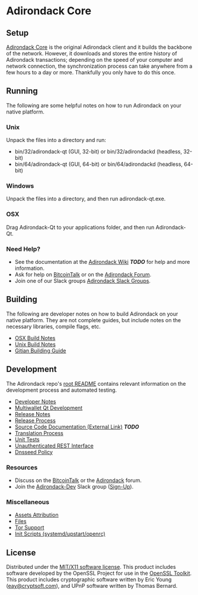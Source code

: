 Adirondack Core
=====================

Setup
---------------------
[Adirondack Core](http://adirondack.com/wallet) is the original Adirondack client and it builds the backbone of the network. However, it downloads and stores the entire history of Adirondack transactions; depending on the speed of your computer and network connection, the synchronization process can take anywhere from a few hours to a day or more. Thankfully you only have to do this once.

Running
---------------------
The following are some helpful notes on how to run Adirondack on your native platform.

### Unix

Unpack the files into a directory and run:

- bin/32/adirondack-qt (GUI, 32-bit) or bin/32/adirondackd (headless, 32-bit)
- bin/64/adirondack-qt (GUI, 64-bit) or bin/64/adirondackd (headless, 64-bit)

### Windows

Unpack the files into a directory, and then run adirondack-qt.exe.

### OSX

Drag Adirondack-Qt to your applications folder, and then run Adirondack-Qt.

### Need Help?

* See the documentation at the [Adirondack Wiki](https://en.bitcoin.it/wiki/Main_Page) ***TODO***
for help and more information.
* Ask for help on [BitcoinTalk](https://bitcointalk.org/index.php?topic=1262920.0) or on the [Adirondack Forum](http://forum.adirondack.com/).
* Join one of our Slack groups [Adirondack Slack Groups](https://adirondack.com/slack-logins/).

Building
---------------------
The following are developer notes on how to build Adirondack on your native platform. They are not complete guides, but include notes on the necessary libraries, compile flags, etc.

- [OSX Build Notes](build-osx.md)
- [Unix Build Notes](build-unix.md)
- [Gitian Building Guide](gitian-building.md)

Development
---------------------
The Adirondack repo's [root README](https://github.com/Adirondack-Project/Adirondack/blob/master/README.md) contains relevant information on the development process and automated testing.

- [Developer Notes](developer-notes.md)
- [Multiwallet Qt Development](multiwallet-qt.md)
- [Release Notes](release-notes.md)
- [Release Process](release-process.md)
- [Source Code Documentation (External Link)](https://dev.visucore.com/bitcoin/doxygen/) ***TODO***
- [Translation Process](translation_process.md)
- [Unit Tests](unit-tests.md)
- [Unauthenticated REST Interface](REST-interface.md)
- [Dnsseed Policy](dnsseed-policy.md)

### Resources

* Discuss on the [BitcoinTalk](https://bitcointalk.org/index.php?topic=1262920.0) or the [Adirondack](http://forum.adirondack.com/) forum.
* Join the [Adirondack-Dev](https://adirondack-dev.slack.com/) Slack group ([Sign-Up](https://adirondack-dev.herokuapp.com/)).

### Miscellaneous
- [Assets Attribution](assets-attribution.md)
- [Files](files.md)
- [Tor Support](tor.md)
- [Init Scripts (systemd/upstart/openrc)](init.md)

License
---------------------
Distributed under the [MIT/X11 software license](http://www.opensource.org/licenses/mit-license.php).
This product includes software developed by the OpenSSL Project for use in the [OpenSSL Toolkit](https://www.openssl.org/). This product includes
cryptographic software written by Eric Young ([eay@cryptsoft.com](mailto:eay@cryptsoft.com)), and UPnP software written by Thomas Bernard.
